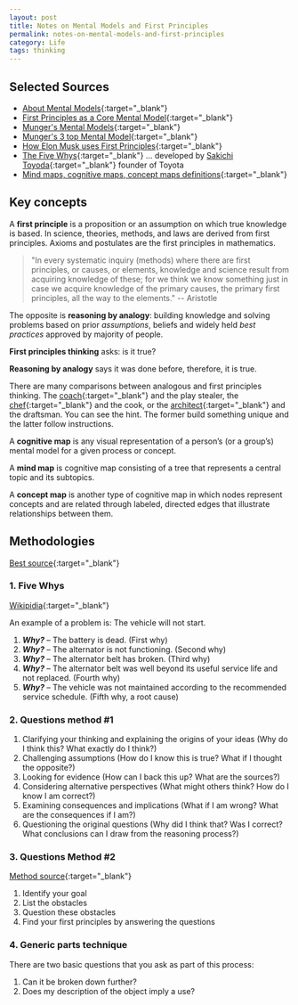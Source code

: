 ```yaml
---
layout: post
title: Notes on Mental Models and First Principles
permalink: notes-on-mental-models-and-first-principles
category: Life
tags: thinking
---
```


## Selected Sources

- [About Mental Models](https://fs.blog/mental-models/#general_thinking_concepts){:target="_blank"} 
- [First Principles as a Core Mental Model](https://fs.blog/2018/04/first-principles/){:target="_blank"} 
- [Munger's Mental Models](https://www.youtube.com/watch?v=ywyQ_eNNCJU){:target="_blank"} 
- [Munger's 3 top Mental Model](https://www.youtube.com/watch?v=uvIcZpNFE_s){:target="_blank"} 
- [How Elon Musk uses First Principles](https://medium.com/the-mission/elon-musks-3-step-first-principles-thinking-how-to-think-and-solve-difficult-problems-like-a-ba1e73a9f6c0){:target="_blank"} 
- [The Five Whys](https://en.wikipedia.org/wiki/Five_whys){:target="_blank"}  ... developed by [Sakichi Toyoda](https://en.wikipedia.org/wiki/Sakichi_Toyoda){:target="_blank"}   founder of Toyota
- [Mind maps, cognitive maps, concept maps definitions](https://www.nngroup.com/articles/cognitive-mind-concept/){:target="_blank"} 



## Key concepts

A **first principle** is a proposition or an assumption on which true knowledge is based. In science, theories, methods, and laws are derived from first principles. Axioms and postulates are the first principles in mathematics.

> "In every systematic inquiry (methods) where there are first principles, or causes, or elements, knowledge and science result from acquiring knowledge of these; for we think we know something just in case we acquire knowledge of the primary causes, the primary first principles, all the way to the elements."   -- Aristotle

The opposite is **reasoning by analogy**: building knowledge and solving problems based on prior *assumptions*, beliefs and widely held *best practices* approved by majority of people.

**First principles thinking** asks: is it true?

**Reasoning by analogy** says it was done before, therefore, it is true.

There are many comparisons between analogous and first principles thinking. The [coach](https://fs.blog/2018/04/first-principles/#:~:text=A){:target="_blank"} and the play stealer, the [chef](https://waitbutwhy.com/2015/11/the-cook-and-the-chef-musks-secret-sauce.html){:target="_blank"}  and the cook, or the [architect](https://www.maray.ai/posts/the-guide-to-architects-career-path){:target="_blank"}  and the draftsman. You can see the hint. The former build something unique and the latter follow instructions.

A **cognitive map** is any visual representation of a person’s (or a group’s) mental model for a given process or concept. 

A **mind map** is cognitive map consisting of a tree that represents a central topic and its subtopics. 

A **concept map** is another type of cognitive map in which nodes represent concepts and are related through labeled, directed edges that illustrate relationships between them. 



## Methodologies

[Best source](https://www.maray.ai/posts/first-principles-thinking){:target="_blank"} 


### 1. Five Whys

[Wikipidia](https://en.wikipedia.org/wiki/Five_whys){:target="_blank"} 

An example of a problem is: The vehicle will not start.

1. ***Why?*** – The battery is dead. (First why)
2. ***Why?*** – The alternator is not functioning. (Second why)
3. ***Why?*** – The alternator belt has broken. (Third why)
4. ***Why?*** – The alternator belt was well beyond its useful service life and not replaced. (Fourth why)
5. ***Why?*** – The vehicle was not maintained according to the recommended service schedule. (Fifth why, a root cause)



### 2. Questions method #1

1. Clarifying your thinking and explaining the origins of your ideas (Why do I think this? What exactly do I think?)
2. Challenging assumptions (How do I know this is true? What if I thought the opposite?)
3. Looking for evidence (How can I back this up? What are the sources?)
4. Considering alternative perspectives (What might others think? How do I know I am correct?)
5. Examining consequences and implications (What if I am wrong? What are the consequences if I am?)
6. Questioning the original questions (Why did I think that? Was I correct? What conclusions can I draw from the reasoning process?)




### 3. Questions Method #2

[Method source](https://benjaminstrusnik.com/blog/wealth/business/growth/first-principles-thinking/){:target="_blank"} 

1. Identify your goal
2. List the obstacles
3. Question these obstacles
4. Find your first principles by answering the questions



### 4. Generic parts technique 

There are two basic questions that you ask as part of this process:

1. Can it be broken down further?  
2. Does my description of the object imply a use?  
